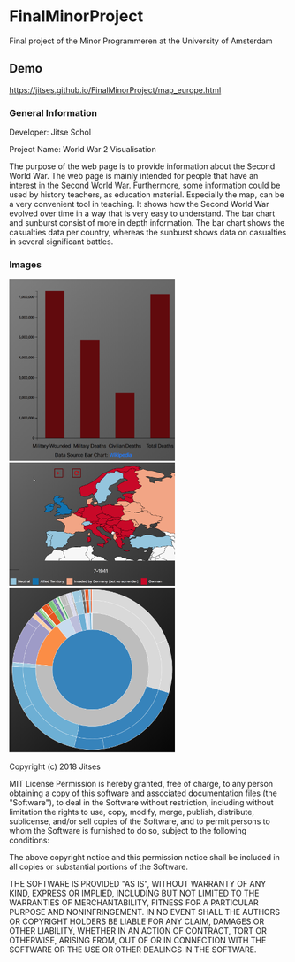 # FinalMinorProject
Final project of the Minor Programmeren at the University of Amsterdam

## Demo
https://jitses.github.io/FinalMinorProject/map_europe.html

### General Information
Developer: Jitse Schol

Project Name: World War 2 Visualisation


The purpose of the web page is to provide information about the Second World War. The web page is mainly intended for people that have an interest in the Second World War. Furthermore, some information could be used by history teachers, as education material. Especially the map, can be a very convenient tool in teaching. It shows how the Second World War evolved over time in a way that is very easy to understand. 
The bar chart and sunburst consist of more in depth information. The bar chart shows the casualties data per country, whereas the sunburst shows data on casualties in several significant battles. 

### Images
<img src="doc/barchart.png" width="300px"/>
<img src="doc/map.png" width="300px"/>
<img src="doc/sunburst.png" width="300px"/>

Copyright (c) 2018 Jitses

MIT License
Permission is hereby granted, free of charge, to any person obtaining a copy
of this software and associated documentation files (the "Software"), to deal
in the Software without restriction, including without limitation the rights
to use, copy, modify, merge, publish, distribute, sublicense, and/or sell
copies of the Software, and to permit persons to whom the Software is
furnished to do so, subject to the following conditions:

The above copyright notice and this permission notice shall be included in all
copies or substantial portions of the Software.

THE SOFTWARE IS PROVIDED "AS IS", WITHOUT WARRANTY OF ANY KIND, EXPRESS OR
IMPLIED, INCLUDING BUT NOT LIMITED TO THE WARRANTIES OF MERCHANTABILITY,
FITNESS FOR A PARTICULAR PURPOSE AND NONINFRINGEMENT. IN NO EVENT SHALL THE
AUTHORS OR COPYRIGHT HOLDERS BE LIABLE FOR ANY CLAIM, DAMAGES OR OTHER
LIABILITY, WHETHER IN AN ACTION OF CONTRACT, TORT OR OTHERWISE, ARISING FROM,
OUT OF OR IN CONNECTION WITH THE SOFTWARE OR THE USE OR OTHER DEALINGS IN THE
SOFTWARE.
